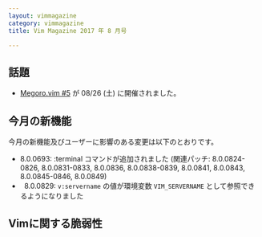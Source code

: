 ```yaml
---
layout: vimmagazine
category: vimmagazine
title: Vim Magazine 2017 年 8 月号

---
```


## 話題

*   [Megoro.vim #5](https://megurovim.connpass.com/event/62414/) が 08/26 (土) に開催されました。

## 今月の新機能

今月の新機能及びユーザーに影響のある変更は以下のとおりです。

*   8.0.0693: :terminal コマンドが追加されました (関連パッチ: 8.0.0824-0826, 8.0.0831-0833, 8.0.0836, 8.0.0838-0839, 8.0.0841, 8.0.0843, 8.0.0845-0846, 8.0.0849)
*   8.0.0829: `v:servername` の値が環境変数 `VIM_SERVERNAME` として参照できるようになりました

## Vimに関する脆弱性
